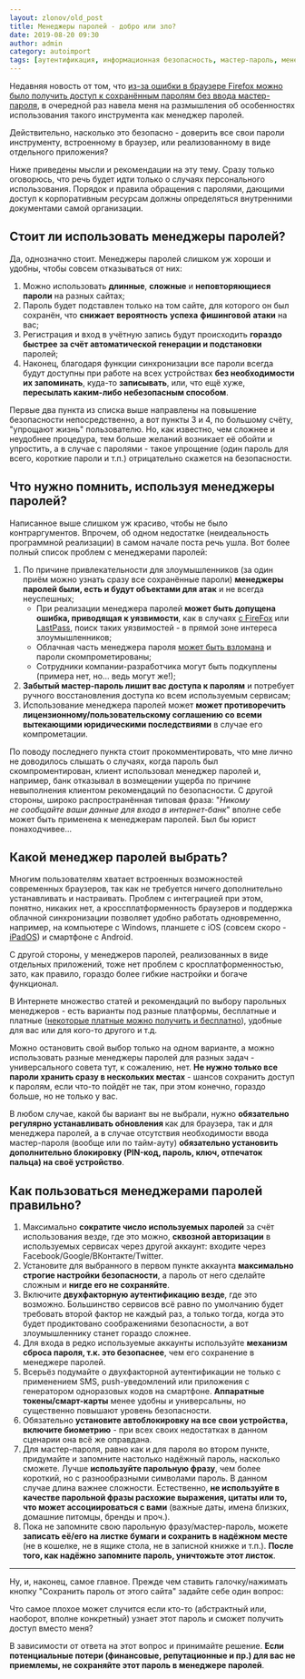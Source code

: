 ```yaml
---
layout: zlonov/old_post
title: Менеджеры паролей - добро или зло?
date: 2019-08-20 09:30
author: admin
category: autoimport
tags: [аутентификация, информационная безопасность, мастер-пароль, менеджер паролей, пароль, советы]
---
```


Недавняя новость от том, что <a href="https://vk.com/wall-88373861_803">из-за ошибки в браузере Firefox можно было получить доступ к сохранённым паролям без ввода мастер-пароля</a>, в очередной раз навела меня на размышления об особенностях использования такого инструмента как менеджер паролей.



Действительно, насколько это безопасно - доверить все свои пароли инструменту, встроенному в браузер, или реализованному в виде отдельного приложения?



Ниже приведены мысли и рекомендации на эту тему. Сразу только оговорюсь, что речь будет идти только о случаях персонального использования. Порядок и правила обращения с паролями, дающими доступ к корпоративным ресурсам должны определяться внутренними документами самой организации.


<!-- wp:heading -->
<h2>Стоит ли использовать менеджеры паролей?</h2>
<!-- /wp:heading -->


Да, однозначно стоит. Менеджеры паролей слишком уж хороши и удобны, чтобы совсем отказываться от них:


<!-- wp:list {"ordered":true} -->
<ol><li>Можно использовать <strong>длинные</strong>, <strong>сложные</strong> и <strong>неповторяющиеся</strong> <strong>пароли</strong> на разных сайтах;</li><li>Пароль будет подставлен только на том сайте, для которого он был сохранён, что <strong>снижает</strong> <strong>вероятность</strong> <strong>успеха</strong> <strong>фишинговой</strong> <strong>атаки</strong> на вас; </li><li>Регистрация и вход в учётную запись будут происходить <strong>гораздо быстрее за счёт автоматической генерации и подстановки</strong> паролей;</li><li>Наконец, благодаря функции синхронизации все пароли всегда будут доступны при работе на всех устройствах <strong>без необходимости их запоминать</strong>, куда-то <strong>записывать</strong>, или, что ещё хуже, <strong>пересылать каким-либо небезопасным способом</strong>.  </li></ol>



Первые два пункта из списка выше направлены на повышение безопасности непосредственно, а вот пункты 3 и 4, по большому счёту, "упрощают жизнь" пользователю. Но, как известно, чем сложнее и неудобнее процедура, тем больше желаний возникает её обойти и упростить, а в случае с паролями - такое упрощение (один пароль для всего, короткие пароли и т.п.) отрицательно скажется на безопасности.


<!-- wp:heading -->
<h2>Что нужно помнить, используя менеджеры паролей?</h2>
<!-- /wp:heading -->


Написанное выше слишком уж красиво, чтобы не было контраргументов. Впрочем, об одном недостатке (неидеальность программной реализации) в самом начале поста речь ушла. Вот более полный список проблем с менеджерами паролей:


<!-- wp:list {"ordered":true} -->
<ol><li>По причине привлекательности для злоумышленников (за один приём можно узнать сразу все сохранённые пароли) <strong>менеджеры паролей были, есть и будут объектами для атак</strong> и не всегда неуспешных;<ul><li>При реализации менеджера паролей <strong>может быть допущена ошибка, приводящая к уязвимости</strong>, как в случаях <a href="https://www.mozilla.org/en-US/security/advisories/mfsa2019-24/#CVE-2019-11733">с FireFox</a> или <a href="https://xakep.ru/2017/04/24/lastpass-2fa/">LastPass</a>, поиск таких уязвимостей - в прямой зоне интереса злоумышленников;</li><li>Облачная часть менеджера пароля <a href="https://habr.com/ru/company/defconru/blog/260383/">может быть взломана</a> и пароли скомпрометированы;</li><li>Сотрудники компании-разработчика могут быть подкуплены (примера нет, но... ведь могут же!);</li></ul></li><li><strong>Забытый мастер-пароль лишит вас доступа к паролям</strong> и потребует ручного восстановления доступа ко всем используемым сервисам;</li><li>Использование менеджера паролей может <strong>может противоречить лицензионному/пользовательскому соглашению со всеми вытекающими юридическими последствиями</strong> в случае его компрометации.</li></ol>



По поводу последнего пункта стоит прокомментировать, что мне лично не доводилось слышать о случаях, когда пароль был скомпроментирован, клиент использовал менеджер паролей и, например, банк отказывал в возмещении ущерба по причине невыполнения клиентом рекомендаций по безопасности. С другой стороны, широко распространённая типовая фраза: "<em>Никому не&nbsp;сообщайте ваши данные для входа в&nbsp;интернет-банк</em>" вполне себе может быть применена к менеджерам паролей. Был бы юрист понаходчивее...


<!-- wp:heading -->
<h2>Какой менеджер паролей выбрать?</h2>
<!-- /wp:heading -->


Многим пользователям хватает встроенных возможностей современных браузеров, так как не требуется ничего дополнительно устанавливать и настраивать. Проблем с интеграцией при этом, понятно, никаких нет, а кроссплатформенность браузеров и поддержка облачной синхронизации позволяет удобно работать одновременно, например, на компьютере с Windows, планшете с iOS (совсем скоро - <a href="https://www.apple.com/ipados/ipados-preview/">iPadOS</a>) и смартфоне с Android.



С другой стороны, у менеджеров паролей, реализованных в виде отдельных приложений, тоже нет проблем с кросплатформенностью, зато, как правило, гораздо более гибкие настройки и богаче функционал.



В Интернете множество статей и рекомендаций по выбору парольных менеджеров - есть варианты под разные платформы, бесплатные и платные (<a href="https://twitter.com/zlonov/status/1138132789621133312">некоторые платные можно получить и бесплатно</a>), удобные для вас или для кого-то другого и т.д.



Можно остановить свой выбор только на одном варианте, а можно использовать разные менеджеры паролей для разных задач - универсального совета тут, к сожалению, нет. <strong>Не нужно только все пароли хранить сразу в нескольких местах</strong> - шансов сохранить доступ к паролям, если что-то пойдёт не так, при этом конечно, гораздо больше, но не только у вас.



В любом случае, какой бы вариант вы не выбрали, нужно <strong>обязательно регулярно устанавливать обновления </strong>как для браузера, так и для менеджера паролей, а в случае отсутствия необходимости ввода мастер-пароля (вообще или по тайм-ауту) <strong>обязательно установить дополнительно блокировку (PIN-код, пароль, ключ, отпечаток пальца) на своё устройство</strong>.


<!-- wp:heading -->
<h2>Как пользоваться менеджерами паролей правильно?</h2>
<!-- /wp:heading -->

<!-- wp:list {"ordered":true} -->
<ol><li>Максимально <strong>сократите число используемых паролей</strong> за счёт использования везде, где это можно, <strong>сквозной авторизации</strong> в используемых сервисах через другой аккаунт: входите через Facebook/Google/ВКонтакте/Twitter.</li><li>Установите для выбранного в первом пункте аккаунта <strong>максимально строгие настройки безопасности</strong>, а пароль от него сделайте сложным и <strong>нигде его не сохраняйте</strong>.</li><li>Включите <strong>двухфакторную аутентификацию везде</strong>, где это возможно. Большинство сервисов всё равно по умолчанию будет требовать второй фактор не каждый раз, а только тогда, когда это будет продиктовано соображениями безопасности, а вот злоумышленнику станет гораздо сложнее.</li><li>Для входа в редко используемые аккаунты используйте <strong>механизм сброса пароля, т.к. это безопаснее</strong>, чем его сохранение в менеджере паролей.</li><li>Всерьёз подумайте о двухфакторной аутентификации не только с применением SMS, push-уведомлений или приложения с генератором одноразовых кодов на смартфоне. <strong>Аппаратные токены/смарт-карты</strong> менее удобны и универсальны, но существенно повышают уровень безопасности.</li><li>Обязательно <strong>установите автоблокировку на все свои устройства, включите биометрию</strong> - при всех своих недостатках в данном сценарии она всё же оправдана.</li><li>Для мастер-пароля, равно как и для пароля во втором пункте, придумайте и запомните настолько надёжный пароль, насколько сможете. Лучше <strong>используйте парольную фразу</strong>, чем более короткий, но с разнообразными символами пароль. В данном случае длина важнее сложности. Естественно, <strong>не используйте в качестве парольной фразы расхожие выражения, цитаты или то, что может ассоциироваться с вами</strong> (важные даты, имена близких, домашние питомцы, бренды и проч.).</li><li>Пока не запомните свою парольную фразу/мастер-пароль, можете <strong>записать её/его на листке бумаги и сохранить в надёжном месте</strong> (не в кошелке, не в ящике стола, не в записной книжке и т.п.). <strong>После того, как надёжно запомните пароль, уничтожьте этот листок</strong>.</li></ol>


<!-- wp:separator -->
<hr class="wp-block-separator"/>
<!-- /wp:separator -->


Ну, и, наконец, самое главное. Прежде чем ставить галочку/нажимать кнопку "Сохранить пароль от этого сайта" задайте себе один вопрос:



Что самое плохое может случится если кто-то (абстрактный или, наоборот, вполне конкретный) узнает этот пароль и сможет получить доступ вместо меня?



В зависимости от ответа на этот вопрос и принимайте решение. <strong>Если потенциальные потери (финансовые, репутационные и пр.) для вас не приемлемы, не сохраняйте этот пароль в менеджере паролей</strong>.


<!-- wp:block {"ref":73025} /-->
